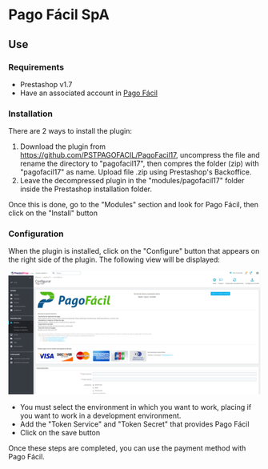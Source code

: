 # Pago Fácil SpA

## Use
### Requirements

- Prestashop v1.7
- Have an associated account in [Pago Fácil](https://dashboard.pagofacil.cl/)

### Installation

There are 2 ways to install the plugin:

1) Download the plugin from https://github.com/PSTPAGOFACIL/PagoFacil17, uncompress the file and rename the directory to "pagofacil17", then compres the folder (zip) with "pagofacil17" as name.  Upload file .zip  using Prestashop's Backoffice.
2) Leave the decompressed plugin in the "modules/pagofacil17" folder inside the Prestashop installation folder.


Once this is done, go to the "Modules" section and look for Pago Fácil, then click on the "Install" button

### Configuration

When the plugin is installed, click on the "Configure" button that appears on the right side of the plugin. The following view will be displayed:

![Screenshot](views/img/config.png)

- You must select the environment in which you want to work, placing if you want to work in a development environment.
- Add the "Token Service" and "Token Secret" that provides Pago Fácil
- Click on the save button

Once these steps are completed, you can use the payment method with Pago Fácil.
